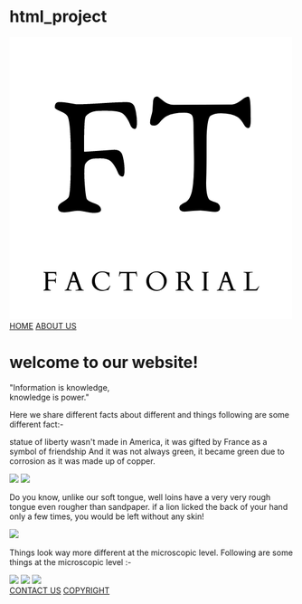 # html_project
<!DOCTYPE html>
<html>
<head>
	<title>Factorial</title>
</head>
<body>

<img src="FT.png" alt="logo">
	    <a href="home.html">HOME</a>
		<a href="about us.html">ABOUT US</a>
		<!-- WILL ADD LATER
		<a href="login.html">LOGIN</a>
		<a href="signin.html">SIGN IN</a>
        -->
<main>
	<h1>welcome to our website!</h1>
	<p>"Information is knowledge, <br> 
        knowledge is power."</p>
    Here we share different facts about different and   things following are some different fact:-<br>
    <p>statue of liberty  wasn't made in America, it was gifted by France as a symbol of friendship 
    And it was not always green, it became green due to corrosion as it was made up of copper.</p>
    <img src="https://images.unsplash.com/photo-1515081774057-84dcf72d0cf1?ixid=MnwxMjA3fDB8MHxzZWFyY2h8M3x8c3RhdHVlJTIwb2YlMjBsaWJlcnR5fGVufDB8fDB8fA%3D%3D&ixlib=rb-1.2.1&auto=format&fit=crop&w=500&q=60">
    <img src="https://images.unsplash.com/photo-1553613600-efa053dd249e?ixid=MnwxMjA3fDB8MHxzZWFyY2h8MjN8fHN0YXR1ZSUyMG9mJTIwbGliZXJ0eXxlbnwwfHwwfHw%3D&ixlib=rb-1.2.1&auto=format&fit=crop&w=500&q=60">
    <p>Do you know, unlike our soft tongue, well loins have a very very rough tongue even rougher than sandpaper. if a lion licked the back of your hand only a few times, you would be left without any skin!</p>
    <img src="https://i.ytimg.com/vi/6g33pQp7Hrg/hqdefault.jpg">
    <p>Things look way more different at the microscopic level.
       Following are some things at the microscopic level :-</p>
    <img src="https://i.redd.it/jy8og4wv49z31.jpg">
    <img src="https://i.pinimg.com/originals/20/2a/13/202a131f7e366266e05e48f78ac1083a.jpg">
    <img src="https://i.redd.it/vrf2y1wkttc01.jpg">
</main>
		<a href="contactus.html">CONTACT US</a>
		<a href="copyright.html">COPYRIGHT</a>	

</body>
</html>
